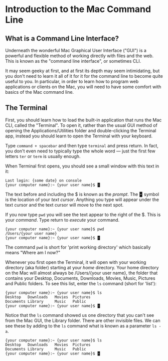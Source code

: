 Introduction to the Mac Command Line
====================================

What is a Command Line Interface?
---------------------------------
Underneath the wonderful Mac Graphical User Interface ("GUI") is a powerful and flexible method of working directly with files and the web. This is known as the "command line interface", or sometimes CLI.

It may seem geeky at first, and at first its depth may seem intimidating, but you don't need to learn it all of it for it for the command line to become quite useful to you. In particular, in order to learn how to program web applications or clients on the Mac, you will need to have some comfort with basics of the Mac command line.

The Terminal
------------
First, you should learn how to load the built-in application that runs the Mac CLI, called the "Terminal". To open it, rather than the usual GUI method of opening the Applications/Utilities folder and double-clicking the Terminal app, instead you should learn to open the Terminal with your keyboard.

Type `command + spacebar` and then type `terminal` and press return. In fact, you don't even need to typically type the whole word — just the first few letters `ter` or `term` is usually enough.

When Terminal first opens, you should see a small window with this text in it:

```
Last login: {some date} on console
{your computer name}:~ {your user name}$ 🁢
```

The text before and including the $ is known as the _prompt_. The 🁢 symbol is the location of your _text cursor_. Anything you type will appear under the text cursor and the text cursor will move to the next spot.

If you now type `pwd` you will see the text appear to the right of the $. This is your _command_. Type return to _execute_ your command.

```
{your computer name}:~ {your user name}$ pwd
/Users/{your user name}
{your computer name}:~ {your user name}$ 🁢
```

The command `pwd` is short for 'print working directory' which basically means "Where am I now?"

Whenever you first open the Terminal, it will open with your working directory (aka folder) starting at your _home_ directory. Your home directory on the Mac will almost always be /Users/{your user name}, the folder that contains your Desktop, Documents, Downloads, Movies, Music, Pictures and Public folders. To see this list, enter the `ls` command (short for 'list'):

```
{your computer name}:~ {your user name}$ ls
Desktop   Downloads   Movies  Pictures
Documents Library     Music   Public
{your computer name}:~ {your user name}$ 🁢
```

Notice that the `ls` command showed us one directory that you can't see from the Mac GUI, the Library folder. There are other invisible files. We can see these by adding to the `ls` command what is known as a parameter `ls -a`.

```
{your computer name}:~ {your user name}$ ls
Desktop   Downloads   Movies  Pictures
Documents Library     Music   Public
{your computer name}:~ {your user name}$ 🁢
```
